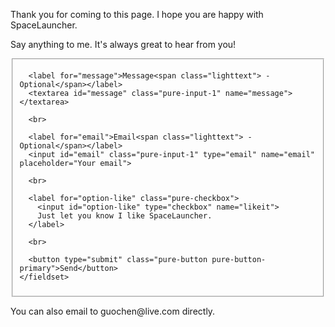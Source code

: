 <section>
  <p>Thank you for coming to this page. I hope you are happy with SpaceLauncher.</p>
  <p>Say anything to me. It's always great to hear from you!</p>
</section>
<section>
  <form method="POST" action="https://formspree.io/guochen@live.com" class="pure-form pure-form-stacked">
    <fieldset>

      <label for="message">Message<span class="lighttext"> - Optional</span></label>
      <textarea id="message" class="pure-input-1" name="message"></textarea>

      <br>

      <label for="email">Email<span class="lighttext"> - Optional</span></label>
      <input id="email" class="pure-input-1" type="email" name="email" placeholder="Your email">

      <br>

      <label for="option-like" class="pure-checkbox">
        <input id="option-like" type="checkbox" name="likeit">
        Just let you know I like SpaceLauncher.
      </label>

      <br>

      <button type="submit" class="pure-button pure-button-primary">Send</button>
    </fieldset>
  </form>
</section>
<section>
  <p>You can also email to guochen@live.com directly.</p>
</section>